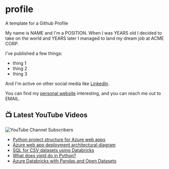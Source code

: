 # profile
A template for a Github Profile

My name is NAME and I'm a POSITION. When I was YEARS old I decided to take on the world and YEARS later I managed to land my dream job at ACME CORP.

I've published a few things:

* thing 1
* thing 2
* thing 3

And I'm active on other social media like [LinkedIn](https://www.linkedin.com/in/NICKNAME).

You can find my [personal website](https://example.com) interesting, and you can reach me out to EMAIL.


## 📺 Latest YouTube Videos

![YouTube Channel Subscribers](https://img.shields.io/youtube/channel/subscribers/UCt56bfntHoZFI60G5NIiTww?label=YouTube%20Subscribers&style=social)

<!-- YOUTUBE-VIDEOS-LIST:START -->
- [Python project structure for Azure web apps](https://www.youtube.com/watch?v=bSw_elmGrew)
- [Azure web app deployment architectural diagram](https://www.youtube.com/watch?v=SXPMV8R6u0Q)
- [SQL for CSV datasets using Databricks](https://www.youtube.com/watch?v=LI5BPFTmeNU)
- [What does yield do in Python?](https://www.youtube.com/watch?v=NL3QuIQeVtk)
- [Azure Databricks with Pandas and Open Datasets](https://www.youtube.com/watch?v=MZB8EFobzh4)
<!-- YOUTUBE-VIDEOS-LIST:END -->
